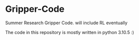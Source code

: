 # Gripper-Code
Summer Research Gripper Code. will include RL eventually

The code in this repository is mostly written in python 3.10.5 :) 


